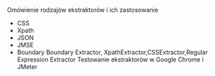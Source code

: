 Omówienie rodzajów ekstraktorów i ich zastosowanie
- CSS
- Xpath
- JSON
- JMSE
- Boundary
Boundary Extractor, XpathExtractor,CSSExtractor,Regular Expression Extractor
Testowanie ekstraktorów w Google Chrome i JMeter